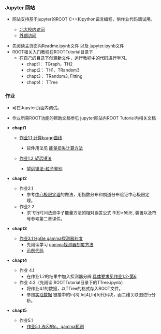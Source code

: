 ### Jupyter 网站
 - 网站支持基于jupyter的ROOT C++和python语言编程，供作业代码调试用。
 
   - [北大校内访问](http://162.105.54.115:8888)
   - [外部访问](http://a6261c9691702689.natapp.cc:1898/)
 
 * 先阅读主页面内Readme.ipynb文件 以及 jupyter.ipynb文件
 * ROOT相关入门教程在ROOTTutorial目录下
   - 在自己的目录下创建新文件，运行教程中的代码进行学习。
      - chapt1： TGraph，TH2
      - chapt2： TH1，TRandom3
      - chapt3： TRandom3, Fitting
      - chapt4： TTree

### 作业

- 可在Jupyter页面内调试。
- 作业所需ROOT功能的帮助文档参见 jupyter网站内ROOT Tutorial内相关文档


- **chapt1**
   * [作业1.1 计算bragg曲线](https://zhihuanli.github.io/Experimental-Method-in-Nuclear-Physics/chapt1/coursework1.1/1.1_bragg_curve.html)
      * 软件用法见 [能量损失计算方法](https://zhihuanli.github.io/Experimental-Method-in-Nuclear-Physics/chapt1/energy%20loss/eloss_calculation.html)

   * [作业1.2 望远镜法](https://zhihuanli.github.io/Experimental-Method-in-Nuclear-Physics/chapt1/coursework1.2/1.2_telescope.html)
      * [望远镜法-粒子鉴别](https://zhihuanli.github.io/Experimental-Method-in-Nuclear-Physics/chapt1/telescope/telescope.html)
      
- **chapt2**
   * 作业2.1 
     * 参考[中心极限定理](https://zhihuanli.github.io/Experimental-Method-in-Nuclear-Physics/chapt2/2.centerlimit.html)的做法，用指数分布和朗道分布验证中心极限定理。
   * 作业2.2
     * 求飞行时间法测中子能量方法的相对误差公式 R(E)=δE/E, 装置以及符号参考第二章课件。 
     
 - **chapt3**
 
   * [作业3.1 HpGe gamma探测器刻度](https://zhihuanli.github.io/Experimental-Method-in-Nuclear-Physics/chapt3/coursework3.1/3.1_HpGe_gamma_calibration.html)
     * 先阅读学习  [gamma探测器刻度方法](https://zhihuanli.github.io/Experimental-Method-in-Nuclear-Physics/chapt3/calibration_method/HpGe_Calibration_method.html)
     * [示例代码](https://zhihuanli.github.io/Experimental-Method-in-Nuclear-Physics//chapt3/code/HpGe_gamma_calibration_code.html)
     
 - **chapt4**
   * 作业 4.1
     * 在作业1.2的结果中加入探测器分辨 [具体要求见作业1.2-第6](https://zhihuanli.github.io/Experimental-Method-in-Nuclear-Physics/chapt1/coursework1.2/1.2_telescope.html)
   * 作业 4.2（先阅读 ROOTTutorial目录下的TTree.ipynb）
     * 将作业4.1的数据，以TTree的格式存入ROOT文件。
     * 参照[实验数据](https://zhihuanli.github.io/Experimental-Method-in-Nuclear-Physics/chapt1/telescope/telescope.html) 链接中的In[3],In[4],In[5]代码块，画二维关联图进行分析。
        
     
 - **chapt5**
   * 作业5.1 
     * [作业5.1 液闪的n、gamma甄别](https://zhihuanli.github.io/Experimental-Method-in-Nuclear-Physics/chapt5/coursework5.1/5.1_PSD.html)
